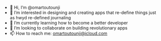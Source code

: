 - 👋 Hi, I’m @omartoutounji
- 👀 I’m interested in designing and creating apps that re-define things just as hwyd re-defined journaling
- 🌱 I’m currently learning how to become a better developer
- 💞️ I’m looking to collaborate on building revolutionary apps
- 📫 How to reach me: omartoutounji@icloud.com

<!---
omartoutounji/omartoutounji is a ✨ special ✨ repository because its `README.md` (this file) appears on your GitHub profile.
You can click the Preview link to take a look at your changes.
--->
